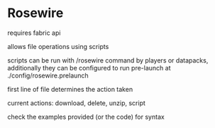# Rosewire

requires fabric api

allows file operations using scripts

scripts can be run with /rosewire command by players or datapacks, additionally they can be configured to run pre-launch at ./config/rosewire.prelaunch

first line of file determines the action taken

current actions: download, delete, unzip, script

check the examples provided (or the code) for syntax